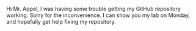 Hi Mr. Appel, I was having some trouble getting my GitHub repository working. Sorry for the inconvenience. I can show you my
lab on Monday, and hopefully get help fixing my repository. 
